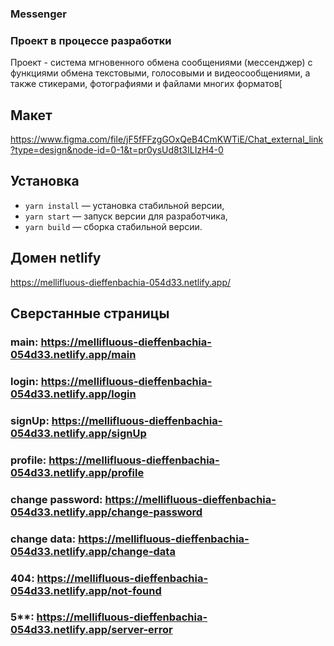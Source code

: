 ### Messenger

### Проект в процессе разработки

Проект - система мгновенного обмена сообщениями (мессенджер) с функциями обмена текстовыми, голосовыми и видеосообщениями, а также стикерами, фотографиями и файлами многих форматов[

## Макет
https://www.figma.com/file/jF5fFFzgGOxQeB4CmKWTiE/Chat_external_link?type=design&node-id=0-1&t=pr0ysUd8t3ILIzH4-0

## Установка
- `yarn install` — установка стабильной версии,
- `yarn start` — запуск версии для разработчика,
- `yarn build` — сборка стабильной версии.

## Домен netlify 
https://mellifluous-dieffenbachia-054d33.netlify.app/

## Сверстанные страницы
### main:  https://mellifluous-dieffenbachia-054d33.netlify.app/main
### login:  https://mellifluous-dieffenbachia-054d33.netlify.app/login
### signUp:  https://mellifluous-dieffenbachia-054d33.netlify.app/signUp
### profile:  https://mellifluous-dieffenbachia-054d33.netlify.app/profile
### change password:  https://mellifluous-dieffenbachia-054d33.netlify.app/change-password
### change data:  https://mellifluous-dieffenbachia-054d33.netlify.app/change-data
### 404:  https://mellifluous-dieffenbachia-054d33.netlify.app/not-found
### 5**:  https://mellifluous-dieffenbachia-054d33.netlify.app/server-error

